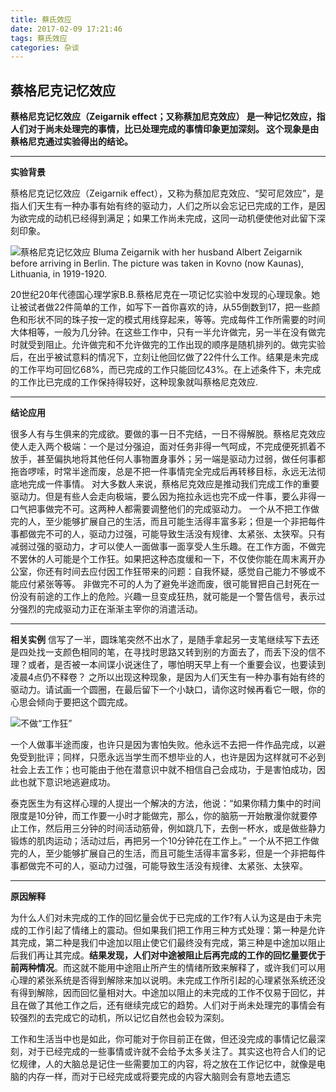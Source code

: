 ```yaml
---
title: 蔡氏效应
date: 2017-02-09 17:21:46
tags: 蔡氏效应
categories: 杂谈
---
```


## 蔡格尼克记忆效应


**蔡格尼克记忆效应（Zeigarnik effect；又称蔡加尼克效应） 是一种记忆效应，指人们对于尚未处理完的事情，比已处理完成的事情印象更加深刻。 这个现象是由蔡格尼克通过实验得出的结论。**

--------
**实验背景**

蔡格尼克记忆效应（Zeigarnik effect），又称为蔡加尼克效应、“契可尼效应”，是指人们天生有一种办事有始有终的驱动力，人们之所以会忘记已完成的工作，是因为欲完成的动机已经得到满足；如果工作尚未完成，这同一动机便使他对此留下深刻印象。

![蔡格尼克记忆效应](http://www.psychspace.com/psych/attachments/2013/11/17_201311211422071U61d.jpg)
Bluma Zeigarnik with her husband Albert Zeigarnik before arriving in Berlin.
The picture was taken in Kovno (now Kaunas), Lithuania, in 1919-1920.

20世纪20年代德国心理学家Β.Β.蔡格尼克在一项记忆实验中发现的心理现象。她让被试者做22件简单的工作，如写下一首你喜欢的诗，从55倒数到17，把一些颜色和形状不同的珠子按一定的模式用线穿起来，等等。完成每件工作所需要的时间大体相等，一般为几分钟。在这些工作中，只有一半允许做完，另一半在没有做完时就受到阻止。允许做完和不允许做完的工作出现的顺序是随机排列的。做完实验后，在出乎被试意料的情况下，立刻让他回忆做了22件什么工作。结果是未完成的工作平均可回忆68%，而已完成的工作只能回忆43%。在上述条件下，未完成的工作比已完成的工作保持得较好，这种现象就叫蔡格尼克效应.


--------
**结论应用**

很多人有与生俱来的完成欲。要做的事一日不完结，一日不得解脱。蔡格尼克效应使人走入两个极端：一个是过分强迫，面对任务非得一气呵成，不完成便死抓着不放手，甚至偏执地将其他任何人事物置身事外；另一端是驱动力过弱，做任何事都拖沓啰嗦，时常半途而废，总是不把一件事情完全完成后再转移目标，永远无法彻底地完成一件事情。
对大多数人来说，蔡格尼克效应是推动我们完成工作的重要驱动力。但是有些人会走向极端，要么因为拖拉永远也完不成一件事，要么非得一口气把事做完不可。这两种人都需要调整他们的完成驱动力。
一个从不把工作做完的人，至少能够扩展自己的生活，而且可能生活得丰富多彩；但是一个非把每件事都做完不可的人，驱动力过强，可能导致生活没有规律、太紧张、太狭窄。只有减弱过强的驱动力，才可以使人一面做事一面享受人生乐趣。在工作方面，不做完不罢休的人可能是个工作狂。如果把这种态度缓和一下，不仅使你能在周末离开办公室，你还有时间去应付因工作狂带来的问题：自我怀疑，感觉自己能力不够或不能应付紧张等等。
非做完不可的人为了避免半途而废，很可能冒把自己封死在一份没有前途的工作上的危险。兴趣一旦变成狂热，就可能是一个警告信号，表示过分强烈的完成驱动力正在渐渐主宰你的消遣活动。

--------
**相关实例**
信写了一半，圆珠笔突然不出水了，是随手拿起另一支笔继续写下去还是四处找一支颜色相同的笔，在寻找时思路又转到别的方面去了，而丢下没的信不理？或者，是否被一本间谍小说迷住了，哪怕明天早上有一个重要会议，也要读到凌晨4点仍不释卷？
之所以出现这种现象，是因为人们天生有一种办事有始有终的驱动力。请试画一个圆圈，在最后留下一个小缺口，请你这时候再看它一眼，你的心思会倾向于要把这个圆完成。

![不做“工作狂”](http://cms.csdnimg.cn/article/201403/28/5334f3925d387_middle.jpg?_=46382)

一个人做事半途而废，也许只是因为害怕失败。他永远不去把一件作品完成，以避免受到批评；同样，只愿永远当学生而不想毕业的人，也许是因为这样就可不必到社会上去工作；也可能由于他在潜意识中就不相信自己会成功，于是害怕成功，因此也就下意识地逃避成功。

泰克医生为有这样心理的人提出一个解决的方法，他说：“如果你精力集中的时间限度是10分钟，而工作要一小时才能做完，那么，你的脑筋一开始散漫你就要停止工作，然后用三分钟的时间活动筋骨，例如跳几下，去倒一杯水，或是做些静力锻炼的肌肉运动；活动过后，再把另一个10分钟花在工作上。”
一个从不把工作做完的人，至少能够扩展自己的生活，而且可能生活得丰富多彩，但是一个非把每件事都做完不可的人，驱动力过强，可能导致生活没有规律、太紧张、太狭窄。

--------
**原因解释**

为什么人们对未完成的工作的回忆量会优于已完成的工作?有人认为这是由于未完成的工作引起了情绪上的震动。但如果我们把工作用三种方式处理：第一种是允许其完成，第二种是我们中途加以阻止使它们最终没有完成，第三种是中途加以阻止后我们再让其完成。**结果发现，人们对中途被阻止后再完成的工作的回忆量要优于前两种情况**。而这就不能用中途阻止所产生的情绪所致来解释了，或许我们可以用心理的紧张系统是否得到解除来加以说明。未完成工作所引起的心理紧张系统还没有得到解除，因而回忆量相对大。中途加以阻止的未完成的工作不仅易于回忆，并且在做了其他工作之后，还有继续完成它的趋势。人们对于尚未处理完的事情会有较强烈的去完成它的动机，所以记忆自然也会较为深刻。

工作和生活当中也是如此，你可能对于你目前正在做，但还没完成的事情记忆最深刻，对于已经完成的一些事情或许就不会给予太多关注了。其实这也符合人们的记忆规律，人的大脑总是记住一些需要加工的内容，将之放在工作记忆中，就像是电脑的内存一样，而对于已经完成或将要完成的内容大脑则会有意地去遗忘

